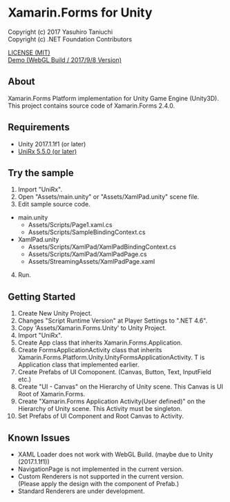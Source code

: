 Xamarin.Forms for Unity
=====

Copyright (c) 2017 Yasuhiro Taniuchi  
Copyright (c) .NET Foundation Contributors

[LICENSE (MIT)](LICENSE)  
[Demo (WebGL Build / 2017/9/8 Version)](https://aosoft.github.io/XFUnitySample/170908/)

## About

Xamarin.Forms Platform implementation for Unity Game Engine (Unity3D).  
This project contains source code of Xamarin.Forms 2.4.0.

## Requirements

* Unity 2017.1.1f1 (or later)
* [UniRx 5.5.0 (or later)](https://www.assetstore.unity3d.com/#!/content/17276)

## Try the sample

1. Import "UniRx".
2. Open "Assets/main.unity" or "Assets/XamlPad.unity" scene file.
3. Edit sample source code.
  * main.unity
    * Assets/Scripts/Page1.xaml.cs
    * Assets/Scripts/SampleBindingContext.cs
  * XamlPad.unity
    * Assets/Scripts/XamlPad/XamlPadBindingContext.cs
    * Assets/Scripts/XamlPad/XamlPadPage.cs
    * Assets/StreamingAssets/XamlPadPage.xaml
4. Run.

## Getting Started

1. Create New Unity Project.
2. Changes "Script Runtime Version" at Player Settings to ".NET 4.6".
3. Copy 'Assets/Xamarin.Forms.Unity' to Unity Project.
4. Import "UniRx".
5. Create App class that inherits Xamarin.Forms.Application.
6. Create FormsApplicationActivity class that inherits Xamarin.Forms.Platform.Unity.UnityFormsApplicationActivity<T>. T is Application class that implemented earlier.
7. Create Prefabs of UI Comoponent. (Canvas, Button, Text, InputField etc.)
8. Create "UI - Canvas" on the Hierarchy of Unity scene. This Canvas is UI Root of Xamarin.Forms.
9. Create "Xamarin.Forms Application Activity(User defined)" on the Hierarchy of Unity scene. This Activity must be singleton.  
10. Set Prefabs of UI Component and Root Canvas to Activity.

## Known Issues

* XAML Loader does not work with WebGL Build. (maybe due to Unity (2017.1.1f1))
* NavigationPage is not implemented in the current version.
* Custom Renderers is not supported in the current version.  
  (Please apply the design with the component of Prefab.)
* Standard Renderers are under development.
